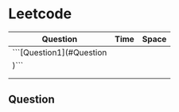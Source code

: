 # Leetcode

| Question               | Time | Space |
| ---------------------- | ---- | ----- |
| ```[Question1](#Question
)``` |      |       |
|                        |      |       |
|                        |      |       |























## Question